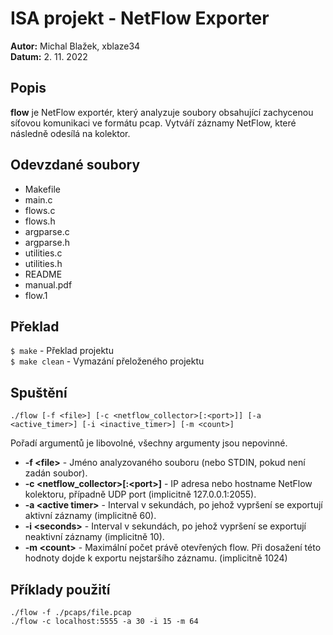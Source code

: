 # ISA projekt - NetFlow Exporter

**Autor:** Michal Blažek, xblaze34  
**Datum:** 2. 11. 2022

## Popis
**flow** je NetFlow exportér, který analyzuje soubory obsahující zachycenou síťovou komunikaci ve formátu pcap. Vytváří záznamy NetFlow, které následně odesílá na kolektor.

## Odevzdané soubory

- Makefile
- main.c
- flows.c
- flows.h
- argparse.c
- argparse.h
- utilities.c
- utilities.h
- README
- manual.pdf
- flow.1

## Překlad

`$ make` - Překlad projektu  
`$ make clean` - Vymazání přeloženého projektu

## Spuštění

`./flow [-f <file>] [-c <netflow_collector>[:<port>]] [-a <active_timer>] [-i <inactive_timer>] [-m <count>]`

Pořadí argumentů je libovolné, všechny argumenty jsou nepovinné.

- **-f \<file\>** - Jméno analyzovaného souboru (nebo STDIN, pokud není zadán soubor).
- **-c \<netflow_collector\>[:\<port\>]** - IP adresa nebo hostname NetFlow kolektoru, případně UDP port (implicitně 127.0.0.1:2055).
- **-a \<active timer\>** - Interval v sekundách, po jehož vypršení se exportují aktivní záznamy (implicitně 60).
- **-i \<seconds\>** - Interval v sekundách, po jehož vypršení se exportují neaktivní záznamy (implicitně 10).
- **-m \<count\>** - Maximální počet právě otevřených flow. Při dosažení této hodnoty dojde k exportu nejstaršího záznamu. (implicitně 1024)

## Příklady použití

`./flow -f ./pcaps/file.pcap`  
`./flow -c localhost:5555 -a 30 -i 15 -m 64`
